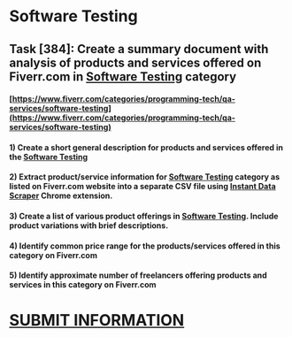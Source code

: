 # Software Testing
## Task [384]: Create a summary document with analysis of products and services offered on Fiverr.com in [Software Testing](https://www.fiverr.com/categories/programming-tech/qa-services/software-testing) category
#### [https://www.fiverr.com/categories/programming-tech/qa-services/software-testing](https://www.fiverr.com/categories/programming-tech/qa-services/software-testing)
#### 1) Create a short general description for products and services offered in the [Software Testing](https://www.fiverr.com/categories/programming-tech/qa-services/software-testing)
#### 2) Extract product/service information for [Software Testing](https://www.fiverr.com/categories/programming-tech/qa-services/software-testing) category as listed on Fiverr.com website into a separate CSV file using [Instant Data Scraper](https://chrome.google.com/webstore/detail/instant-data-scraper/ofaokhiedipichpaobibbnahnkdoiiah) Chrome extension.
#### 3) Create a list of various product offerings in [Software Testing](https://www.fiverr.com/categories/programming-tech/qa-services/software-testing). Include product variations with brief descriptions.
#### 4) Identify common price range for the products/services offered in this category on Fiverr.com
#### 5) Identify approximate number of freelancers offering products and services in this category on Fiverr.com

# [SUBMIT INFORMATION](https://forms.office.com/r/8AEKjkLxKG)
